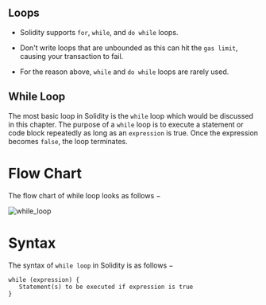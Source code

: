 ## Loops

- Solidity supports `for`, `while`, and `do while` loops.

- Don't write loops that are unbounded as this can hit the `gas limit`, causing your transaction to fail.

- For the reason above, `while` and `do while` loops are rarely used.

## While Loop

The most basic loop in Solidity is the `while` loop which would be discussed in this chapter. The purpose of a  `while` loop is to execute a statement or code block repeatedly as long as an `expression` is true. Once the expression becomes `false`, the loop terminates.

# Flow Chart
The flow chart of while loop looks as follows −

![while_loop](https://user-images.githubusercontent.com/63731234/197352693-5dc2aeab-b383-4401-9a82-6871372623cf.jpg)

# Syntax

The syntax of `while loop` in Solidity is as follows −

```solidity
while (expression) {
   Statement(s) to be executed if expression is true
}
```
